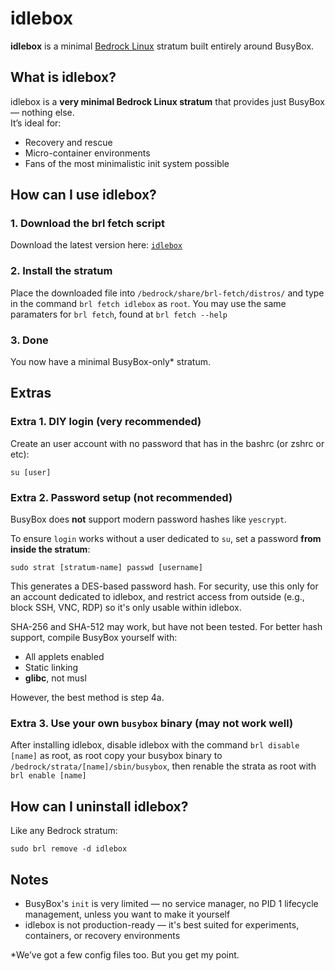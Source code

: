 # idlebox

**idlebox** is a minimal [Bedrock Linux](https://bedrocklinux.org/) stratum built entirely around BusyBox.

## What is idlebox?

idlebox is a **very minimal Bedrock Linux stratum** that provides just BusyBox — nothing else.  
It’s ideal for:

- Recovery and rescue
- Micro-container environments
- Fans of the most minimalistic init system possible


## How can I use idlebox?

### 1. Download the brl fetch script

Download the latest version here:  [`idlebox`](https://github.com/TheOddCell/idlebox/releases/download/v2.0.0/idlebox)


### 2. Install the stratum

Place the downloaded file into `/bedrock/share/brl-fetch/distros/` and type in the command `brl fetch idlebox` as `root`. You may use the same paramaters for `brl fetch`, found at `brl fetch --help`


### 3. Done

You now have a minimal BusyBox-only\* stratum.

## Extras

### Extra 1. DIY login (very recommended)

Create an user account with no password that has in the bashrc (or zshrc or etc):
```
su [user]
```

### Extra 2. Password setup (not recommended)

BusyBox does **not** support modern password hashes like `yescrypt`.

To ensure `login` works without a user dedicated to `su`, set a password **from inside the stratum**:

```
sudo strat [stratum-name] passwd [username]
```

This generates a DES-based password hash. For security, use this only for an account dedicated to idlebox, and restrict access from outside (e.g., block SSH, VNC, RDP) so it's only usable within idlebox.

SHA-256 and SHA-512 may work, but have not been tested. For better hash support, compile BusyBox yourself with:

- All applets enabled
- Static linking
- **glibc**, not musl

However, the best method is step 4a.

### Extra 3. Use your own `busybox` binary (may not work well)

After installing idlebox, disable idlebox with the command `brl disable [name]` as root,
as root copy your busybox binary to `/bedrock/strata/[name]/sbin/busybox`, then renable the strata as root with `brl enable [name]`

## How can I uninstall idlebox?

Like any Bedrock stratum:

```
sudo brl remove -d idlebox
```


## Notes

- BusyBox's `init` is very limited — no service manager, no PID 1 lifecycle management, unless you want to make it yourself
- idlebox is not production-ready — it's best suited for experiments, containers, or recovery environments

\*We’ve got a few config files too. But you get my point.
